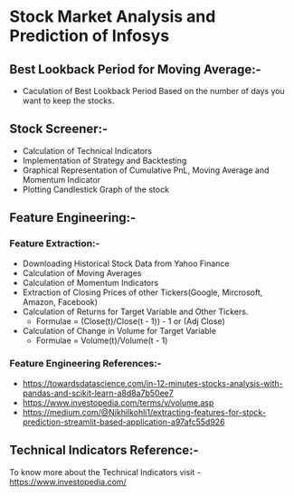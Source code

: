 # Stock Market Analysis and Prediction of Infosys

## Best Lookback Period for Moving Average:-
* Caculation of Best Lookback Period Based on the number of days you want to keep the stocks.
## Stock Screener:-
* Calculation of Technical Indicators
* Implementation of Strategy and Backtesting
* Graphical Representation of Cumulative PnL, Moving Average and Momentum Indicator
* Plotting Candlestick Graph of the stock

## Feature Engineering:-
### Feature Extraction:- 
* Downloading Historical Stock Data from Yahoo Finance
* Calculation of Moving Averages
* Calculation of Momentum Indicators
* Extraction of Closing Prices of other Tickers(Google, Mircrosoft, Amazon, Facebook)
* Calculation of Returns for Target Variable and Other Tickers.
  - Formulae = (Close(t)/Close(t - 1)) - 1 or (Adj Close)
* Calculation of Change in Volume for Target Variable
  - Formulae = Volume(t)/Volume(t - 1)
 
### Feature Engineering References:-
- https://towardsdatascience.com/in-12-minutes-stocks-analysis-with-pandas-and-scikit-learn-a8d8a7b50ee7
- https://www.investopedia.com/terms/v/volume.asp
- https://medium.com/@Nikhilkohli1/extracting-features-for-stock-prediction-streamlit-based-application-a97afc55d926

## Technical Indicators Reference:-
To know more about the Technical Indicators visit - https://www.investopedia.com/

